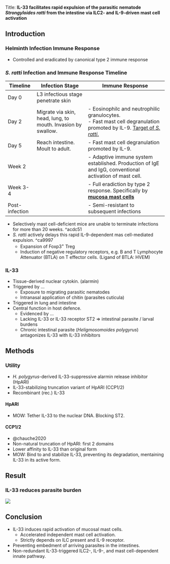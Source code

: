 Title: **IL-33 facilitates rapid expulsion of the parasitic nematode *Strongyloides ratti* from the intestine via ILC2- and IL-9-driven mast cell activation**

## Introduction

### Helminth Infection Immune Response

- Controlled and eradicated by canonical type 2 immune response

### *S. ratti* Infection and Immune Response Timeline

| **Timeline**   | **Infection Stage**                                          | **Immune Response**                                                                                                                                                                                                                            |
| -------------- | ------------------------------------------------------------ | ---------------------------------------------------------------------------------------------------------------------------------------------------------------------------------------------------------------------------------------------- |
| Day 0          | L3 infectious stage penetrate skin                           |                                                                                                                                                                                                                                                |
| Day 2          | Migrate via skin, head, lung, to mouth. Invasion by swallow. | - Eosinophilc and neutrophilic granulocytes.<br>- Fast mast cell degranulation promoted by IL-9. [Target of *S. ratti*.](003%20Management/M.Sc.%20Biology/Molekulare%20und%20Zelluläre%20Immunologie/Seminar-Pre/Meiners%20et%20al..md#^ca9997) |
| Day 5          | Reach intestine. Moult to adult.                             | - Fast mast cell degranulation promoted by IL-9.                                                                                                                                                                                               |
| Week 2         |                                                              | - Adaptive immune system established. Production of IgE and IgG, conventional activation of mast cell.                                                                                                                                         |
| Week 3-4       |                                                              | - Full eradiction by type 2 response. Specifically by [**mucosa mast cells**](003%20Management/M.Sc.%20Biology/Molekulare%20und%20Zelluläre%20Immunologie/Seminar-Pre/Meiners%20et%20al..md#^acdc51)                                            |
| Post-infection |                                                              | - Semi-resistant to subsequent infections                                                                                                                                                                                                      |

- Selectively mast cell-deficient mice are unable to terminate infections for more than 20 weeks. ^acdc51
- *S. ratti* actively delays this rapid IL-9-dependent mas cell-mediated expulsion. ^ca9997
	- Expansion of Foxp3<sup>+</sup> Treg
	- Induction of negative regulatory receptors, e.g. B and T Lymphocyte Attenuator (BTLA) on T effector cells. (Ligand of BTLA: HVEM)

### IL-33

- Tissue-derived nuclear cytokin. (alarmin)
- Triggered by ...
	- Exposure to migrating parasitic nematodes
	- Intranasal application of chitin (parasites cuticula)
- Triggered in lung and intestine
- Central function in host defence.
	- Evidenced by ...
	- Lacking IL-33 or IL-33 receptor ST2 => intestinal parasite / larval burdens
	- Chronic intestinal parasite (*Heligmosomoides polygyrus*) antagonizes IL-33 with IL-33 inhibitors

## Methods

### Utility

- *H. polygyrus*-derived IL-33-suppressive alarmin release inhibitor (HpARI)
- IL-33-stabilizing truncation variant of HpARI (CCP1/2)
- Recombinant (rec.) IL-33 

#### HpARI
- MOW: Tether IL-33 to the nuclear DNA. Blocking ST2.

#### CCP1/2
- @chauche2020
- Non-natural truncation of HpARI: first 2 domains
- Lower affinity to IL-33 than original form
- MOW: Bind to and stabilize IL-33, preventing its degradation, mentaining IL-33 in its active form.

## Result

### IL-33 reduces parasite burden

![](Attachments/Screenshot%202024-10-14%20at%2023.39.54.png)

## Conclusion

- IL-33 induces rapid activation of mucosal mast cells.
	- Accelerated independent mast cell activation.
	- Strictly depends on ILC present and IL-9 receptor.
- Preventing embedment of arriving parasites in the intestines.
- Non-redundant IL-33-triggered ILC2-, IL-9-, and mast cell-dependent innate pathway.